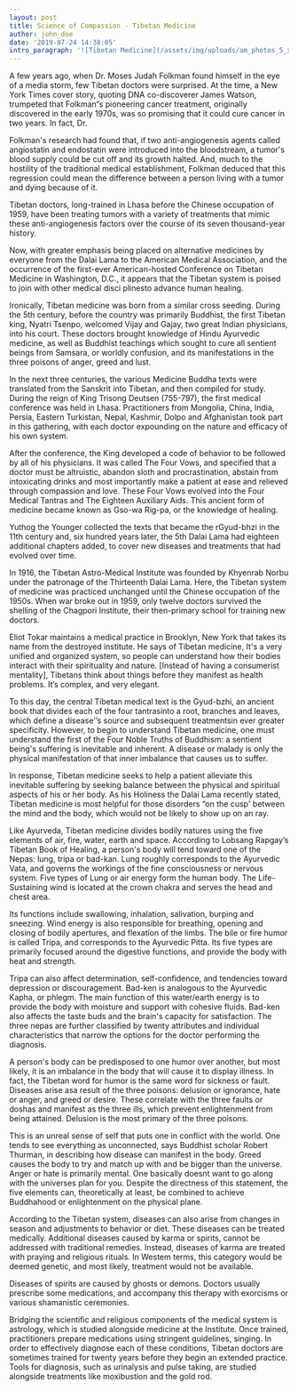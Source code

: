 ```yaml
---
layout: post
title: Science of Compassion - Tibetan Medicine
author: john_doe
date: '2019-07-24 14:38:05'
intro_paragraph: '![Tibetan Medicine](/assets/img/uploads/am_photos_5_xyy1ag-1-.jpg)'
---
```

A few years ago, when Dr. Moses Judah Folkman found himself in the eye of a media storm, few Tibetan doctors were surprised. At the time, a New York Times cover story, quoting DNA co-discoverer James Watson, trumpeted that Folkman”s pioneering cancer treatment, originally discovered in the early 1970s, was so promising that it could cure cancer in two years. In fact, Dr.

Folkman's research had found that, if two anti-angiogenesis agents called angiostatin and endostatin were introduced into the bloodstream, a tumor's blood supply could be cut off and its growth halted. And, much to the hostility of the traditional medical establishment, Folkman deduced that this regression could mean the difference between a person living with a tumor and dying because of it.

Tibetan doctors, long-trained in Lhasa before the Chinese occupation of 1959, have been treating tumors with a variety of treatments that mimic these anti-angiogenesis factors over the course of its seven thousand-year history.

Now, with greater emphasis being placed on alternative medicines by everyone from the Dalai Lama to the American Medical Association, and the occurrence of the first-ever American-hosted Conference on Tibetan Medicine in Washington, D.C., it appears that the Tibetan system is poised to join with other medical disci plinesto advance human healing.

Ironically, Tibetan medicine was born from a similar cross seeding. During the 5th century, before the country was primarily Buddhist, the first Tibetan king, Nyatri Tsenpo, welcomed Vijay and Gajay, two great Indian physicians, into his court. These doctors brought knowledge of Hindu Ayurvedic medicine, as well as Buddhist teachings which sought to cure all sentient beings from Samsara, or worldly confusion, and its manifestations in the three poisons of anger, greed and lust.

In the next three centuries, the various Medicine Buddha texts were translated from the Sanskrit into Tibetan, and then compiled for study. During the reign of King Trisong Deutsen (755-797), the first medical conference was held in Lhasa. Practitioners from Mongolia, China, India, Persia, Eastern Turkistan, Nepal, Kashmir, Dolpo and Afghanistan took part in this gathering, with each doctor expounding on the nature and efficacy of his own system.

After the conference, the King developed a code of behavior to be followed by all of his physicians. It was called The Four Vows, and specified that a doctor must be altruistic, abandon sloth and procrastination, abstain from intoxicating drinks and most importantly make a patient at ease and relieved through compassion and love. These Four Vows evolved into the Four Medical Tantras and The Eighteen Auxiliary Aids. This ancient form of medicine became known as Gso-wa Rig-pa, or the knowledge of healing.

Yuthog the Younger collected the texts that became the rGyud-bhzi in the 11th century and, six hundred years later, the 5th Dalai Lama had eighteen additional chapters added, to cover new diseases and treatments that had evolved over time.

In 1916, the Tibetan Astro-Medical Institute was founded by Khyenrab Norbu under the patronage of the Thirteenth Dalai Lama. Here, the Tibetan system of medicine was practiced unchanged until the Chinese occupation of the 1950s. When war broke out in 1959, only twelve doctors survived the shelling of the Chagpori Institute, their then-primary school for training new doctors.

Eliot Tokar maintains a medical practice in Brooklyn, New York that takes its name from the destroyed institute. He says of Tibetan medicine, It's a very unified and organized system, so people can understand how their bodies interact with their spirituality and nature. \[Instead of having a consumerist mentality], Tibetans think about things before they manifest as health problems. It’s complex, and very elegant.

To this day, the central Tibetan medical text is the Gyud-bzhi, an ancient book that divides each of the four tantrasinto a root, branches and leaves, which define a disease'’s source and subsequent treatmentsin ever greater specificity. However, to begin to understand Tibetan medicine, one must understand the first of the Four Noble Truths of Buddhism: a sentient being's suffering is inevitable and inherent. A disease or malady is only the physical manifestation of that inner imbalance that causes us to suffer.

In response, Tibetan medicine seeks to help a patient alleviate this inevitable suffering by seeking balance between the physical and spiritual aspects of his or her body. As his Holiness the Dalai Lama recently stated, Tibetan medicine is most helpful for those disorders “on the cusp' between the mind and the body, which would not be likely to show up on an ray.

Like Ayurveda, Tibetan medicine divides bodily natures using the five elements of air, fire, water, earth and space. According to Lobsang Rapgay’s Tibetan Book of Healing, a person's body will tend toward one of the Nepas: lung, tripa or bad-kan. Lung roughly corresponds to the Ayurvedic Vata, and governs the workings of the fine consciousness or nervous system. Five types of Lung or air energy form the human body. The Life-Sustaining wind is located at the crown chakra and serves the head and chest area.

Its functions include swallowing, inhalation, salivation, burping and sneezing. Wind energy is also responsible for breathing, opening and closing of bodily apertures, and flexation of the limbs. The bile or fire humor is called Tripa, and corresponds to the Ayurvedic Pitta. Its five types are primarily focused around the digestive functions, and provide the body with heat and strength.

Tripa can also affect determination, self-confidence, and tendencies toward depression or discouragement. Bad-ken is analogous to the Ayurvedic Kapha, or phlegm. The main function of this water/earth energy is to provide the body with moisture and support with cohesive fluids. Bad-ken also affects the taste buds and the brain's capacity for satisfaction. The three nepas are further classified by twenty attributes and individual characteristics that narrow the options for the doctor performing the diagnosis.

A person's body can be predisposed to one humor over another, but most likely, it is an imbalance in the body that will cause it to display illness. In fact, the Tibetan word for humor is the same word for sickness or fault. Diseases arise asa result of the three poisons: delusion or ignorance, hate or anger, and greed or desire. These correlate with the three faults or doshas and manifest as the three ills, which prevent enlightenment from being attained. Delusion is the most primary of the three poisons.

This is an unreal sense of self that puts one in conflict with the world. One tends to see everything as unconnected, says Buddhist scholar Robert Thurman, in describing how disease can manifest in the body. Greed causes the body to try and match up with and be bigger than the universe. Anger or hate is primarily mental. One basically doesnt want to go along with the universes plan for you. Despite the directness of this statement, the five elements can, theoretically at least, be combined to achieve Buddhahood or enlightenment on the physical plane.

According to the Tibetan system, diseases can also arise from changes in season and adjustments to behavior or diet. These diseases can be treated medically. Additional diseases caused by karma or spirits, cannot be addressed with traditional remedies. Instead, diseases of karma are treated with praying and religious rituals. In Westem terms, this category would be deemed genetic, and most likely, treatment would not be available.

Diseases of spirits are caused by ghosts or demons. Doctors usually prescribe some medications, and accompany this therapy with exorcisms or various shamanistic ceremonies.

Bridging the scientific and religious components of the medical system is astrology, which is studied alongside medicine at the Institute. Once trained, practitioners prepare medications using stringent guidelines, singing. In order to effectively diagnose each of these conditions, Tibetan doctors are sometimes trained for twenty years before they begin an extended practice. Tools for diagnosis, such as urinalysis and pulse taking, are studied alongside treatments like moxibustion and the gold rod.
